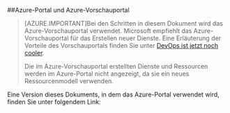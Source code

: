 ##Azure-Portal und Azure-Vorschauportal

> [AZURE.IMPORTANT]Bei den Schritten in diesem Dokument wird das Azure-Vorschauportal verwendet. Microsoft empfiehlt das Azure-Vorschauportal für das Erstellen neuer Dienste. Eine Erläuterung der Vorteile des Vorschauportals finden Sie unter [DevOps ist jetzt noch cooler](http://azure.microsoft.com/overview/preview-portal/).
> 
> Die im Azure-Vorschauportal erstellten Dienste und Ressourcen werden im Azure-Portal nicht angezeigt, da sie ein neues Ressourcenmodell verwenden.

Eine Version dieses Dokuments, in dem das Azure-Portal verwendet wird, finden Sie unter folgendem Link:

<!---HONumber=August15_HO8-->